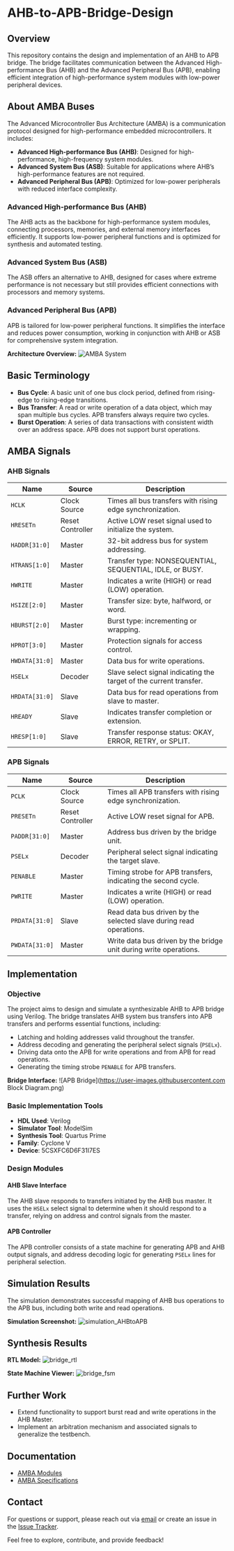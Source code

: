 # AHB-to-APB-Bridge-Design

## Overview

This repository contains the design and implementation of an AHB to APB bridge. The bridge facilitates communication between the Advanced High-performance Bus (AHB) and the Advanced Peripheral Bus (APB), enabling efficient integration of high-performance system modules with low-power peripheral devices.

## About AMBA Buses

The Advanced Microcontroller Bus Architecture (AMBA) is a communication protocol designed for high-performance embedded microcontrollers. It includes:

- **Advanced High-performance Bus (AHB)**: Designed for high-performance, high-frequency system modules.
- **Advanced System Bus (ASB)**: Suitable for applications where AHB’s high-performance features are not required.
- **Advanced Peripheral Bus (APB)**: Optimized for low-power peripherals with reduced interface complexity.

### Advanced High-performance Bus (AHB)

The AHB acts as the backbone for high-performance system modules, connecting processors, memories, and external memory interfaces efficiently. It supports low-power peripheral functions and is optimized for synthesis and automated testing.

### Advanced System Bus (ASB)

The ASB offers an alternative to AHB, designed for cases where extreme performance is not necessary but still provides efficient connections with processors and memory systems.

### Advanced Peripheral Bus (APB)

APB is tailored for low-power peripheral functions. It simplifies the interface and reduces power consumption, working in conjunction with AHB or ASB for comprehensive system integration.

**Architecture Overview:**
![AMBA System](https://user-images.githubusercontent.com/91010702/194475317-68a7f60d-65ea-48de-a13a-fd85e25c364b.png)

## Basic Terminology

- **Bus Cycle**: A basic unit of one bus clock period, defined from rising-edge to rising-edge transitions.
- **Bus Transfer**: A read or write operation of a data object, which may span multiple bus cycles. APB transfers always require two cycles.
- **Burst Operation**: A series of data transactions with consistent width over an address space. APB does not support burst operations.

## AMBA Signals

### AHB Signals

| Name        | Source       | Description |
|-------------|--------------|-------------|
| `HCLK`      | Clock Source | Times all bus transfers with rising edge synchronization. |
| `HRESETn`   | Reset Controller | Active LOW reset signal used to initialize the system. |
| `HADDR[31:0]` | Master      | 32-bit address bus for system addressing. |
| `HTRANS[1:0]` | Master      | Transfer type: NONSEQUENTIAL, SEQUENTIAL, IDLE, or BUSY. |
| `HWRITE`    | Master       | Indicates a write (HIGH) or read (LOW) operation. |
| `HSIZE[2:0]` | Master      | Transfer size: byte, halfword, or word. |
| `HBURST[2:0]` | Master     | Burst type: incrementing or wrapping. |
| `HPROT[3:0]` | Master      | Protection signals for access control. |
| `HWDATA[31:0]` | Master    | Data bus for write operations. |
| `HSELx`     | Decoder      | Slave select signal indicating the target of the current transfer. |
| `HRDATA[31:0]` | Slave     | Data bus for read operations from slave to master. |
| `HREADY`    | Slave        | Indicates transfer completion or extension. |
| `HRESP[1:0]` | Slave       | Transfer response status: OKAY, ERROR, RETRY, or SPLIT. |

### APB Signals

| Name        | Source       | Description |
|-------------|--------------|-------------|
| `PCLK`      | Clock Source | Times all APB transfers with rising edge synchronization. |
| `PRESETn`   | Reset Controller | Active LOW reset signal for APB. |
| `PADDR[31:0]` | Master      | Address bus driven by the bridge unit. |
| `PSELx`     | Decoder      | Peripheral select signal indicating the target slave. |
| `PENABLE`   | Master       | Timing strobe for APB transfers, indicating the second cycle. |
| `PWRITE`    | Master       | Indicates a write (HIGH) or read (LOW) operation. |
| `PRDATA[31:0]` | Slave     | Read data bus driven by the selected slave during read operations. |
| `PWDATA[31:0]` | Master    | Write data bus driven by the bridge unit during write operations. |

## Implementation

### Objective

The project aims to design and simulate a synthesizable AHB to APB bridge using Verilog. The bridge translates AHB system bus transfers into APB transfers and performs essential functions, including:

- Latching and holding addresses valid throughout the transfer.
- Address decoding and generating the peripheral select signals (`PSELx`).
- Driving data onto the APB for write operations and from APB for read operations.
- Generating the timing strobe `PENABLE` for APB transfers.

**Bridge Interface:**
![APB Bridge](https://user-images.githubusercontent.com Block Diagram.png)

### Basic Implementation Tools

- **HDL Used**: Verilog
- **Simulator Tool**: ModelSim
- **Synthesis Tool**: Quartus Prime
- **Family**: Cyclone V
- **Device**: 5CSXFC6D6F31I7ES

### Design Modules

#### AHB Slave Interface

The AHB slave responds to transfers initiated by the AHB bus master. It uses the `HSELx` select signal to determine when it should respond to a transfer, relying on address and control signals from the master.

#### APB Controller

The APB controller consists of a state machine for generating APB and AHB output signals, and address decoding logic for generating `PSELx` lines for peripheral selection.

## Simulation Results

The simulation demonstrates successful mapping of AHB bus operations to the APB bus, including both write and read operations.

**Simulation Screenshot:**
![simulation_AHBtoAPB](https://user-images.githubusercontent.com/91010702/194483573-0e104260-c1b7-4810-88fe-c9aa4a32395f.png)

## Synthesis Results

**RTL Model:**
![bridge_rtl](https://user-images.githubusercontent.com/91010702/194485990-f8ff7727-387e-42ef-8fa7-d39034216ffc.png)

**State Machine Viewer:**
![bridge_fsm](https://user-images.githubusercontent.com/91010702/194485981-4a8f44e9-390b-4100-84b3-abe9c4930377.png)

## Further Work

- Extend functionality to support burst read and write operations in the AHB Master.
- Implement an arbitration mechanism and associated signals to generalize the testbench.

## Documentation

- [AMBA Modules](https://github.com/prajwalgekkouga/AHB-to-APB-Bridge/files/9731505/AMBA.Modules.pdf)
- [AMBA Specifications](https://github.com/prajwalgekkouga/AHB-to-APB-Bridge/files/9731507/AMBA.Specifications.pdf)

## Contact

For questions or support, please reach out via [email](mailto:your.email@example.com) or create an issue in the [Issue Tracker](https://github.com/yourusername/ahb-to-apb-bridge/issues).

Feel free to explore, contribute, and provide feedback!
